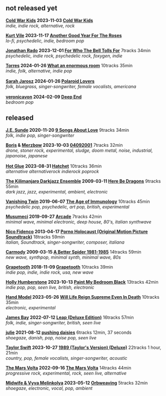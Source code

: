 ## not released yet

**[Cold War Kids](https://www.last.fm/music/Cold+War+Kids) 2023-11-03 [Cold War Kids](https://music.youtube.com/search?q=Cold+War+Kids "youtube music search")**  
*indie, indie rock, alternative, rock*

**[Kurt Vile](https://www.last.fm/music/Kurt+Vile) 2023-11-17 [Another Good Year For The Roses](https://music.youtube.com/search?q=Kurt+Vile+Another+good+year+for+the+roses)**  
*lo-fi, psychedelic, indie, bedroom pop*

**[Jonathan Rado](https://www.last.fm/music/Jonathan+Rado) 2023-12-01 [For Who The Bell Tolls For](https://music.youtube.com/playlist?list=OLAK5uy_mRSndQ8vO9hkbQm8wlv9EMBbRS2GhIEjM)** 7tracks 34min  
*psychedelic, indie rock, psychedelic rock, foxygen, indie*

**[Torres](https://www.last.fm/music/Torres) 2024-01-26 [What an enormous room](https://music.youtube.com/playlist?list=OLAK5uy_nspNBxn0XQNafAnqzMQFrc7ZVj1HMDb3w)** 10tracks 35min  
*indie, folk, alternative, indie pop*

**[Sarah Jarosz](https://www.last.fm/music/Sarah+Jarosz) 2024-01-26 [Polaroid Lovers](https://music.youtube.com/search?q=Sarah+Jarosz+Polaroid+Lovers)** <a href="https://sarahjarosz.bandcamp.com/album/polaroid-lovers" title="bandcamp"><img src="https://s4.bcbits.com/img/favicon/apple-touch-icon.png" width="16" height="16"></a>  
*folk, bluegrass, singer-songwriter, female vocalists, americana*

**[veronicavon](https://www.last.fm/music/veronicavon) 2024-02-09 [Deep End](https://music.youtube.com/search?q=veronicavon+Deep+End "youtube music search")** <a href="https://veronicavon.bandcamp.com/album/deep-end" title="bandcamp"><img src="https://s4.bcbits.com/img/favicon/apple-touch-icon.png" width="16" height="16"></a>  
*bedroom pop*

## released

**[J.E. Sunde](https://www.last.fm/music/J.E.+Sunde) 2020-11-20 [9 Songs About Love](https://music.youtube.com/playlist?list=OLAK5uy_nip9Nc9qhITacWV19lKqTdJPLkzw8bkk0)** 9tracks 34min  
*folk, indie pop, singer-songwriter*

**[Boris](https://www.last.fm/music/Boris "drone, stoner rock, experimental, sludge, doom metal") & [Merzbow](https://www.last.fm/music/Merzbow "noise, experimental, industrial, Japanoise, japanese") 2023-10-03 [04092001](https://music.youtube.com/playlist?list=OLAK5uy_kohgK4-QXQQfGLL3Q-ktwp7xW1zGYA9kI)** 7tracks 32min  
*drone, stoner rock, experimental, sludge, doom metal, noise, industrial, japanoise, japanese*

**[Hot Glue](https://hotgluetheband.bandcamp.com/) 2023-08-31 [Hatchet](https://music.youtube.com/playlist?list=OLAK5uy_lPMfxm5BSIAQwueTBhPR79ESJ7wm03xFU)** 10tracks 36min <a href="https://hotgluetheband.bandcamp.com/album/hatchet" title="bandcamp"><img src="https://s4.bcbits.com/img/favicon/apple-touch-icon.png" width="16" height="16"></a>  
*alternative alternativerock indierock poprock*

**[The Kilimanjaro Darkjazz Ensemble](https://www.last.fm/music/The+Kilimanjaro+Darkjazz+Ensemble) 2009-03-11 [Here Be Dragons](https://music.youtube.com/playlist?list=OLAK5uy_meD93DsxRj5LE1SfKAjj3rc9FYoKrfrxM)** 9tracks 55min  
*dark jazz, jazz, experimental, ambient, electronic*

**[Vanishing Twin](https://www.last.fm/music/Vanishing+Twin) 2019-06-07 [The Age of Immunology](https://music.youtube.com/playlist?list=OLAK5uy_l4K-Kcs8McNGYA93jDEPoMKoF2QSJqug4)** 10tracks 45min  
*psychedelic pop, psychedelic, art pop, british, experimental*

**[Musumeci](https://www.last.fm/music/Musumeci) 2019-09-27 [Arcade](https://music.youtube.com/playlist?list=OLAK5uy_nBnGlvAkDWpG1o610dp6ruotYYl2zeqMs)** 7tracks 42min  
*minimal wave, minimal electronic, deep house, 80's, italian synthwave*

**[Nico Fidenco](https://www.last.fm/music/Nico+Fidenco) 2013-04-17 [Porno Holocaust (Original Motion Picture Soundtrack)](https://music.youtube.com/playlist?list=OLAK5uy_llL7OcZbaZc08hGxkvTRK_s6KHLB_W9N4)** 18tracks 59min  
*italian, Soundtrack, singer-songwriter, composer, italiana*

**[Carmody](https://www.last.fm/music/Carmody) 2009-03-15 [A Better Spider 1981-1985](https://music.youtube.com/playlist?list=OLAK5uy_lhdraz2pBNoKF0xlc7FCrIHU29MFO4TCQ)** 14tracks 59min  
*new wave, synthpop, minimal synth, minimal wave, 80s*

**[Grapetooth](https://www.last.fm/music/Grapetooth) 2018-11-09 [Grapetooth](https://music.youtube.com/playlist?list=OLAK5uy_mL3RwtQQ3vni1h9ameDtYARgHseVCaJK0)** 10tracks 39min  
*indie pop, indie, indie rock, usa, new wave*

**[Holly Humberstone](https://www.last.fm/music/Holly+Humberstone) 2023-10-13 [Paint My Bedroom Black](https://music.youtube.com/playlist?list=OLAK5uy_neQVpHROV2ingO7RZ1aBR4EvPjyHM0AyE)** 13tracks 42min  
*indie pop, pop, seen live, british, electronic*

**[Hand Model](https://www.last.fm/music/Hand+Model) 2023-05-26 [Will Life Reign Supreme Even In Death](https://music.youtube.com/playlist?list=OLAK5uy_nOZkT4ImOsWF6WpdDxTmQtCH9nIYKSrM8)** 10tracks 35min  
*electronic, experimental*

**[James Bay](https://www.last.fm/music/James+Bay) 2022-07-12 [Leap (Deluxe Edition)](https://music.youtube.com/playlist?list=OLAK5uy_n1JXWbb_ISlm5adeyV0fUoqaO1qwv4VBY)** 16tracks 57min  
*folk, indie, singer-songwriter, british, seen live*

**[julie](https://www.last.fm/music/Julie) 2021-08-12 [pushing daisies](https://music.youtube.com/playlist?list=OLAK5uy_mDLFKU-IzBfbcL8C4mgKVcD4tVyM8ap5o)** 6tracks 12min, 37 seconds  
*shoegaze, danish, pop, noise pop, seen live*

**[Taylor Swift](https://www.last.fm/music/Taylor+Swift) 2023-10-27 [1989 (Taylor's Version) (Deluxe)](https://music.youtube.com/playlist?list=OLAK5uy_lvlz2hg23jGszL0Jaa9Wy9TE_XNnfMijM)** 22tracks 1 hour, 21min  
*country, pop, female vocalists, singer-songwriter, acoustic*

**[The Mars Volta](https://www.last.fm/music/The+Mars+Volta) 2022-09-16 [The Mars Volta](https://music.youtube.com/playlist?list=OLAK5uy_ncbCslBt2f30u96B0k7Pi0rmylwqmi0_U)** 14tracks 44min  
*progressive rock, experimental, rock, seen live, alternative*

**[Midwife & Vyva Melinkolya](https://www.last.fm/music/Midwife+&+Vyva+Melinkolya) 2023-05-12 [Orbweaving](https://music.youtube.com/playlist?list=OLAK5uy_lrp8cvzlgN9AVCwsKAQzQvNuUhaymLdyE)** 5tracks 32min  
*shoegaze, electronic, vocal, pop, ambient*


<!--

**[ARTIST](https://www.last.fm/music/) DATE [ALBUM](https://music.youtube.com/playlist?list=)** Ntracks Nmin  
*TAGS*

**[]( "")  [](https://music.youtube.com/playlist?list= "tracks • min")**

<span title=""></span> - <span title=""></span> **()** 

<a href="https://music.youtube.com/playlist?list=" title="youtube music"><img src="https://music.youtube.com/favicon.ico"></a> 

<a href="#" title="bandcamp"><img src="https://s4.bcbits.com/img/favicon/apple-touch-icon.png" width="16" height="16"></a>
-->

